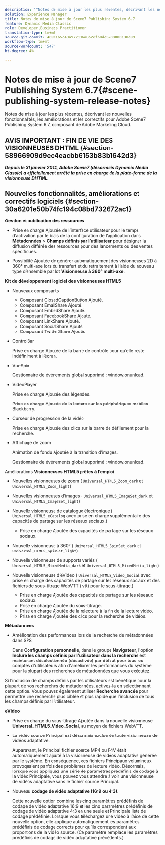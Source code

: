 ```yaml
---
description: '"Notes de mise à jour les plus récentes, décrivant les nouvelles fonctionnalités, améliorations et correctifs d’Adobe Scene7 Publishing System 6.7, composant de la solution Adobe Experience Manager de la Adobe Marketing Cloud."'
solution: Experience Manager
title: Notes de mise à jour de Scene7 Publishing System 6.7
feature: Dynamic Media Classic
role: Developer,Business Practitioner
translation-type: tm+mt
source-git-commit: 469d1a5c43a972116a8a2efb0de5708800130a99
workflow-type: tm+mt
source-wordcount: '547'
ht-degree: 4%

---
```



# Notes de mise à jour de Scene7 Publishing System 6.7{#scene-publishing-system-release-notes}

Notes de mise à jour les plus récentes, décrivant les nouvelles fonctionnalités, les améliorations et les correctifs pour Adobe Scene7 Publishing System 6.7, composant de Adobe Marketing Cloud.

## AVIS IMPORTANT : FIN DE VIE DES VISIONNEUSES DHTML {#section-58966909d9ec4eacbb6153b83b1642d3}

***Depuis le 31 janvier 2014, Adobe Scene7 (désormais Dynamic Media Classic) a officiellement arrêté la prise en charge de la plate-forme de la visionneuse DHTML.***

## Nouvelles fonctionnalités, améliorations et correctifs logiciels {#section-30a6201e50b74fc194c08bd732672ac1}

**Gestion et publication des ressources**

* Prise en charge Ajoutée de l’interface utilisateur pour le temps d’activation par le biais de la configuration de l’application dans **Métadonnées** > **Champs définis par l’utilisateur** pour désigner la diffusion différée des ressources pour des lancements ou des ventes spécifiques.

<!--   [More information](http://help.adobe.com/en_US/scene7/using/WS08F62297-36A5-4c35-9D4E-5BE38C41D39C.html). -->

* Possibilité Ajoutée de générer automatiquement des visionneuses 2D à 360° multi-axe lors du transfert et du retraitement à l’aide du nouveau type d’ensemble par lot **Visionneuse à 360° multi-axe**.

<!--   [More information](http://help.adobe.com/en_US/scene7/using/WSf6ef983f54a76485-20cc30b112624e7b244-7fff.html). -->

**Kit de développement logiciel des visionneuses HTML5**

<!-- The *Adobe Scene7 HTML5 Viewers SDK* is available as part of the SDK download from Adobe Developer Connection.

[More information](http://help.adobe.com/en_US/scene7/using/WSd4272150f67705c11b002eec12fcba4dee6-8000.html). -->

* Nouveaux composants

   * Composant ClosedCaptionButton Ajouté.
   * Composant EmailShare Ajouté.
   * Composant EmbedShare Ajouté.
   * Composant FacebookShare Ajouté.
   * Composant LinkShare Ajouté.
   * Composant SocialShare Ajouté.
   * Composant TwitterShare Ajouté.

* ControlBar

   Prise en charge Ajoutée de la barre de contrôle pour qu’elle reste indéfiniment à l’écran.

* VueSpin

   Gestionnaire de événements global supprimé : window.onunload.

* VideoPlayer

   Prise en charge Ajoutée des légendes.

   Prise en charge Ajoutée de la lecture sur les périphériques mobiles Blackberry.

* Curseur de progression de la vidéo 

   Prise en charge Ajoutée des clics sur la barre de défilement pour la recherche.

* Affichage de zoom

   Animation de fondu Ajoutée à la transition d’images.

   Gestionnaire de événements global supprimé : window.onunload.

Améliorations
**Visionneuses HTML5 prêtes à l’emploi**

* Nouvelles visionneuses de zoom ( `Universal_HTML5_Zoom_dark` et `Universal_HTML5_Zoom_light`)
* Nouvelles visionneuses d’images ( `Universal_HTML5_ImageSet_dark` et `Universal_HTML5_ImageSet_light`)
* Nouvelle visionneuse de catalogue électronique ( `Universal_HTML5_eCatalog` avec prise en charge supplémentaire des capacités de partage sur les réseaux sociaux.)

   * Prise en charge Ajoutée des capacités de partage sur les réseaux sociaux.

* Nouvelle visionneuse à 360° ( `Universal_HTML5_SpinSet_dark` et `Universal_HTML5_SpinSet_light`)

* Nouvelle visionneuse de supports variés ( `Universal_HTML5_MixedMedia_dark` et `Universal_HTML5_MixedMedia_light`)
* Nouvelle visionneuse d’eVideo ( `Universal_HTML5_Video_Social` avec prise en charge des capacités de partage sur les réseaux sociaux et des fichiers de sous-titrage WebVTT (.vtt) pour le sous-titrage.)

   * Prise en charge Ajoutée des capacités de partage sur les réseaux sociaux.
   * Prise en charge Ajoutée du sous-titrage.
   * Prise en charge Ajoutée de la relecture à la fin de la lecture vidéo.
   * Prise en charge Ajoutée des clics pour la recherche de vidéos.

<!-- [Viewer preset compatibility matrix](http://help.adobe.com/en_US/scene7/using/WS6E593DEA-7D81-4cd6-84B0-85E8BB274176.html).

[Adding captions to eVideo](http://help.adobe.com/en_US/scene7/using/WS98ca2e6790647c06-6f6f53e137b959f094-8000.html). -->
**Métadonnées**

* Amélioration des performances lors de la recherche de métadonnées dans SPS

   Dans **Configuration personnelle**, dans le groupe **Navigateur**, l&#39;option **Inclure les champs définis par l&#39;utilisateur dans la recherche** est maintenant désélectionnée (désactivée) par défaut pour tous les comptes d&#39;utilisateurs afin d&#39;améliorer les performances du système pour la plupart des recherches de métadonnées que vous exécutez.

<!--   [Personal Setup](http://help.adobe.com/en_US/scene7/using/WSCAAE9C8A-F172-43a8-B134-6163E7C80218.html). -->

Si l’inclusion de champs définis par les utilisateurs est bénéfique pour la plupart de vos recherches de métadonnées, activez-la en sélectionnant cette option. Vous pouvez également utiliser **Recherche avancée** pour permettre une recherche plus ciblée et plus rapide que l’inclusion de tous les champs définis par l’utilisateur.

<!--   [Advanced search](http://help.adobe.com/en_US/scene7/using/WS259993e42159a215-1c6a66df1265272619e-7ff5.html). -->

**eVideo**

* Prise en charge du sous-titrage Ajoutée dans la nouvelle visionneuse **Universal_HTML5_Video_Social**, au moyen de fichiers WebVTT.

<!--   [Adding captions to eVideo](http://help.stage.adobe.com/en_US/scene7/using/WS98ca2e6790647c06-6f6f53e137b959f094-8000.html). -->

* La vidéo source Principal est désormais exclue de toute visionneuse de vidéos adaptative.

   Auparavant, le Principal fichier source MP4 ou F4V était automatiquement ajouté à la visionneuse de vidéos adaptative générée par le système. En conséquence, ces fichiers Principaux volumineux provoquaient parfois des problèmes de lecture vidéo. Désormais, lorsque vous appliquez une série de paramètres prédéfinis de codage à la vidéo Principale, vous pouvez vous attendre à voir une visionneuse de vidéos adaptative sans le fichier source Principal.

* Nouveau **codage de vidéo adaptative (16:9 ou 4:3)**.

   Cette nouvelle option combine les cinq paramètres prédéfinis de codage de vidéo adaptative 16:9 et les cinq paramètres prédéfinis de codage de vidéo adaptative 4:3 en une seule et Principale liste de codage prédéfinie. Lorsque vous téléchargez une vidéo à l’aide de cette nouvelle option, elle applique automatiquement les paramètres prédéfinis de codage corrects pour qu’ils correspondent aux proportions de la vidéo source. (Ce paramètre remplace les paramètres prédéfinis de codage de vidéo adaptative précédents.)

<!--   [More information](http://help.stage.adobe.com/en_US/scene7/using/WSE86ACF2B-BD50-4c48-A1D7-9CD4405B62D0.html). -->

